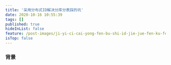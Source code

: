```yaml
---
title: '采用分布式ID解决分库分表踩的坑'
date: 2020-10-16 10:55:39
tags: []
published: true
hideInList: false
feature: /post-images/ji-yi-ci-cai-yong-fen-bu-shi-id-jie-jue-fen-ku-fen-biao-cai-de-keng.jpg
isTop: false
---
```

### 背景


### 